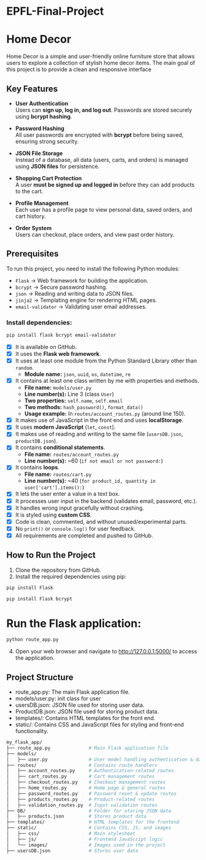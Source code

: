# EPFL-Final-Project

# Home Decor 
Home Decor is a simple and user-friendly online furniture store that allows users to explore a collection of stylish home decor items. The main goal of this project is to provide a clean and responsive interface

##  Key Features  

- **User Authentication**  
  Users can **sign up, log in, and log out**. Passwords are stored securely using **bcrypt hashing**.  

- **Password Hashing**  
  All user passwords are encrypted with **bcrypt** before being saved, ensuring strong security.  

- **JSON File Storage**  
  Instead of a database, all data (users, carts, and orders) is managed using **JSON files** for persistence.  

- **Shopping Cart Protection**  
  A user **must be signed up and logged in** before they can add products to the cart.  

- **Profile Management**  
  Each user has a profile page to view personal data, saved orders, and cart history.  

- **Order System**  
  Users can checkout, place orders, and view past order history.  



## Prerequisites 
To run this project, you need to install the following Python modules:  

- `Flask` → Web framework for building the application.  
- `bcrypt` → Secure password hashing.  
- `json` → Reading and writing data to JSON files.  
- `jinja2` → Templating engine for rendering HTML pages.  
- `email-validator` → Validating user email addresses.  

### Install dependencies:  

```bash
pip install flask bcrypt email-validator
```

- [x] It is available on GitHub.  
- [x] It uses the **Flask web framework**.  
- [x] It uses at least one module from the Python Standard Library other than `random`.  
  - **Module name:** `json`, `uuid`, `os`, `datetime`, `re`  
- [x] It contains at least one class written by me with properties and methods.  
  - **File name:** `models/user.py`  
  - **Line number(s):** Line 3 (class `User`)  
  - **Two properties:** `self.name`, `self.email`  
  - **Two methods:** `hash_password()`, `format_data()`  
  - **Usage example:** In `routes/account_routes.py` (around line 150).  
- [x] It makes use of JavaScript in the front end and uses **localStorage**.  
- [x] It uses **modern JavaScript** (`let`, `const`).  
- [x] It makes use of reading and writing to the same file (`usersDB.json`, `productDB.json`).  
- [x] It contains **conditional statements**.  
  - **File name:** `routes/account_routes.py`  
  - **Line number(s):** ~60 (`if not email or not password:`)  
- [x] It contains **loops**.  
  - **File name:** `routes/cart.py`  
  - **Line number(s):** ~40 (`for product_id, quantity in user['cart'].items():`)  
- [x] It lets the user enter a value in a text box.  
- [x] It processes user input in the backend (validates email, password, etc.).  
- [x] It handles wrong input gracefully without crashing.  
- [x] It is styled using **custom CSS**.  
- [x] Code is clean, commented, and without unused/experimental parts.  
- [x] No `print()` or `console.log()` for user feedback.  
- [x] All requirements are completed and pushed to GitHub.

## How to Run the Project

1. Clone the repository from GitHub.
2. Install the required dependencies using pip:
```bash
pip install Flask 
```
```bash
pip install Flask bcrypt
```
# Run the Flask application:
```bash
python route_app.py
```

4. Open your web browser and navigate to http://127.0.0.1:5000/ to access the application.


## Project Structure
- route_app.py: The main Flask application file.
- models/user.py: init class for user
- usersDB.json: JSON file used for storing user data.
- ProductDB.json: JSON file used for storing product data.
- templates/: Contains HTML templates for the front end.
- static/: Contains CSS and JavaScript files for styling and front-end functionality.


```bash
my_flask_app/
├── route_app.py              # Main Flask application file
├── models/
│   ├── user.py               # User model handling authentication & data storage
├── routes/                   # Contains route handlers
│   ├── account_routes.py     # Authentication-related routes
│   ├── cart_routes.py        # Cart management routes
│   ├── checkout_routes.py    # Checkout management routes
│   ├── home_routes.py        # Home page & general routes
│   ├── password_routes.py    # Password reset & update routes
│   ├── products_routes.py    # Product-related routes
│   ├── validation_routes.py  # Input validation routes
├── DB/                       # Folder for storing JSON data
│   ├── products.json         # Stores product data
├── templates/                # HTML templates for the frontend
├── static/                   # Contains CSS, JS, and images
│   ├── css/                  # Main stylesheet
│   ├── js/                   # Frontend JavaScript logic
│   └── images/               # Images used in the project
├── usersDB.json              # Stores user data
```
